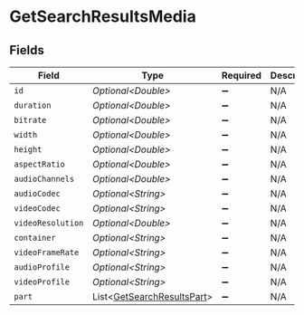 # GetSearchResultsMedia


## Fields

| Field                                                                          | Type                                                                           | Required                                                                       | Description                                                                    | Example                                                                        |
| ------------------------------------------------------------------------------ | ------------------------------------------------------------------------------ | ------------------------------------------------------------------------------ | ------------------------------------------------------------------------------ | ------------------------------------------------------------------------------ |
| `id`                                                                           | *Optional\<Double>*                                                            | :heavy_minus_sign:                                                             | N/A                                                                            | 26610                                                                          |
| `duration`                                                                     | *Optional\<Double>*                                                            | :heavy_minus_sign:                                                             | N/A                                                                            | 6612628                                                                        |
| `bitrate`                                                                      | *Optional\<Double>*                                                            | :heavy_minus_sign:                                                             | N/A                                                                            | 4751                                                                           |
| `width`                                                                        | *Optional\<Double>*                                                            | :heavy_minus_sign:                                                             | N/A                                                                            | 1916                                                                           |
| `height`                                                                       | *Optional\<Double>*                                                            | :heavy_minus_sign:                                                             | N/A                                                                            | 796                                                                            |
| `aspectRatio`                                                                  | *Optional\<Double>*                                                            | :heavy_minus_sign:                                                             | N/A                                                                            | 2.35                                                                           |
| `audioChannels`                                                                | *Optional\<Double>*                                                            | :heavy_minus_sign:                                                             | N/A                                                                            | 6                                                                              |
| `audioCodec`                                                                   | *Optional\<String>*                                                            | :heavy_minus_sign:                                                             | N/A                                                                            | aac                                                                            |
| `videoCodec`                                                                   | *Optional\<String>*                                                            | :heavy_minus_sign:                                                             | N/A                                                                            | hevc                                                                           |
| `videoResolution`                                                              | *Optional\<Double>*                                                            | :heavy_minus_sign:                                                             | N/A                                                                            | 1080                                                                           |
| `container`                                                                    | *Optional\<String>*                                                            | :heavy_minus_sign:                                                             | N/A                                                                            | mkv                                                                            |
| `videoFrameRate`                                                               | *Optional\<String>*                                                            | :heavy_minus_sign:                                                             | N/A                                                                            | 24p                                                                            |
| `audioProfile`                                                                 | *Optional\<String>*                                                            | :heavy_minus_sign:                                                             | N/A                                                                            | lc                                                                             |
| `videoProfile`                                                                 | *Optional\<String>*                                                            | :heavy_minus_sign:                                                             | N/A                                                                            | main 10                                                                        |
| `part`                                                                         | List\<[GetSearchResultsPart](../../models/operations/GetSearchResultsPart.md)> | :heavy_minus_sign:                                                             | N/A                                                                            |                                                                                |